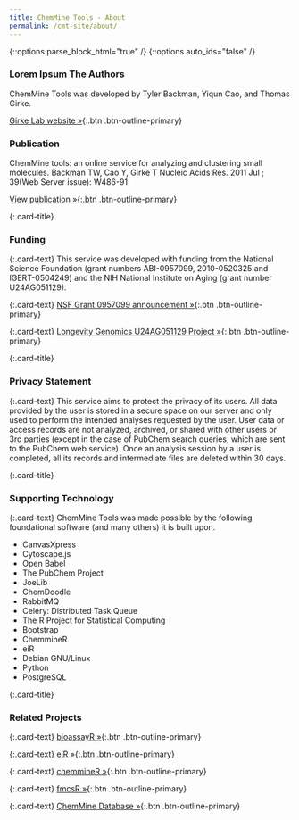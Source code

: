 ```yaml
---
title: ChemMine Tools - About
permalink: /cmt-site/about/
---
```

{::options parse_block_html="true" /}
{::options auto_ids="false" /}

### Lorem Ipsum The Authors

ChemMine Tools was developed by Tyler Backman, Yiqun Cao, and Thomas Girke.

[Girke Lab website &raquo;](http://girke.bioinformatics.ucr.edu){:.btn .btn-outline-primary}

### Publication

ChemMine tools: an online service for analyzing and clustering small molecules.
Backman TW, Cao Y, Girke T
Nucleic Acids Res. 2011 Jul ; 39(Web Server issue): W486-91

[View publication &raquo;](http://www.ncbi.nlm.nih.gov/pubmed/21576229?dopt=Abstract){:.btn .btn-outline-primary}

<div class="card-deck">
<div class="card">
<div class="card-body">

{:.card-title}
### Funding

{:.card-text}
This service was developed with funding from the National Science Foundation (grant numbers ABI-0957099, 2010-0520325 and IGERT-0504249) and the NIH National Institute on Aging (grant number U24AG051129).

{:.card-text}
[NSF Grant 0957099 announcement &raquo;](http://www.nsf.gov/awardsearch/showAward.do?AwardNumber=0957099){:.btn .btn-outline-primary}

{:.card-text}
[Longevity Genomics U24AG051129 Project &raquo;](http://www.longevitygenomics.org){:.btn .btn-outline-primary}

</div>
</div>

<div class="card">
<div class="card-body">

{:.card-title}
### Privacy Statement

{:.card-text}
This service aims to protect the privacy of its users. All data provided by the user is stored in a secure space on our server and only used to perform the intended analyses requested by the user. User data or access records are not analyzed, archived, or shared with other users or 3rd parties (except in the case of PubChem search queries, which are sent to the PubChem web service). Once an analysis session by a user is completed, all its records and intermediate files are deleted within 30 days.

</div>
</div>
</div>

<div class="card-deck">
<div class="card">
<div class="card-body">

{:.card-title}
### Supporting Technology

{:.card-text}
ChemMine Tools was made possible by the following foundational software (and many others) it is built upon.

- CanvasXpress
- Cytoscape.js
- Open Babel
- The PubChem Project
- JoeLib
- ChemDoodle
- RabbitMQ
- Celery: Distributed Task Queue
- The R Project for Statistical Computing
- Bootstrap
- ChemmineR
- eiR
- Debian GNU/Linux
- Python
- PostgreSQL

</div>
</div>

<div class="card">
<div class="card-body">

{:.card-title}
### Related Projects

{:.card-text}
[bioassayR &raquo;](https://bioconductor.org/packages/bioassayR/){:.btn .btn-outline-primary}

{:.card-text}
[eiR &raquo;](http://www.bioconductor.org/packages/eiR/){:.btn .btn-outline-primary}

{:.card-text}
[chemmineR &raquo;](http://www.bioconductor.org/packages/release/bioc/html/ChemmineR.html){:.btn .btn-outline-primary}

{:.card-text}
[fmcsR &raquo;](http://www.bioconductor.org/packages/release/bioc/html/fmcsR.html){:.btn .btn-outline-primary}

{:.card-text}
[ChemMine Database &raquo;](http://chemminedb.ucr.edu){:.btn .btn-outline-primary}

</div>
</div>
</div>
